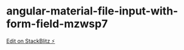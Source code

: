 # angular-material-file-input-with-form-field-mzwsp7

[Edit on StackBlitz ⚡️](https://stackblitz.com/edit/angular-material-file-input-with-form-field-mzwsp7)